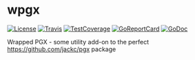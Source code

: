 # wpgx

[![License][LicenseBadge]](./LICENSE)
[![Travis][TravisBadge]][Travis]
[![TestCoverage][CodeCovBadge]][CodeCov]
[![GoReportCard][GoReportCardBadge]][GoReportCard]
[![GoDoc][GoDocBadge]][GoDoc]

Wrapped PGX - some utility add-on to the perfect https://github.com/jackc/pgx package

[Travis]: https://travis-ci.org/shestakovda/wpgx
[CodeCov]: https://codecov.io/gh/shestakovda/wpgx
[GoReportCard]: https://goreportcard.com/report/github.com/shestakovda/wpgx
[GoDoc]: https://godoc.org/github.com/shestakovda/wpgx

[LicenseBadge]: https://img.shields.io/dub/l/vibe-d.svg
[TravisBadge]: https://travis-ci.org/shestakovda/wpgx.svg?style=flat-square&&branch=master
[CodeCovBadge]: https://codecov.io/gh/shestakovda/wpgx/branch/master/graph/badge.svg
[GoReportCardBadge]: https://goreportcard.com/badge/github.com/shestakovda/wpgx
[GoDocBadge]: https://godoc.org/github.com/shestakovda/wpgx?status.svg